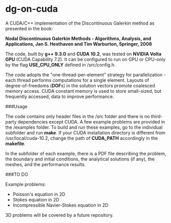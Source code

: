 # dg-on-cuda

A CUDA/C++ implementation of the Discontinuous Galerkin method as presented in the book:

**Nodal Discontinuous Galerkin Methods - Algorithms, Analysis, and Applications, Jan S. Hesthaven and Tim Warburton, Springer, 2008**

The code, built by **g++ 9.3.0** and **CUDA 10.2**, was tested on **NVIDIA Volta GPU** (CUDA Capability 7.2). It can be configured to run on GPU or CPU-only by the flag **USE_CPU_ONLY** defined in /src/config.h.

The code adopts the "one-thread-per-element" strategy for parallelization - each thread performs computations for a single element. Layouts of degree-of-freedoms (**DOF**s) in the solution vectors promote coalesced memory access. CUDA constant memory is used to store small-sized, but frequently accessed, data to improve performance.

###Usage

The code contains only header files in the /src folder and there is no third-party dependencies except CUDA. A few example problems are provided in the /examples folder. To build and run these examples, go to the individual subfolder and run **make**. If your CUDA installation directory is different from /usr/local/cuda-10.2, change the path of **CUDA_PATH** accordingly in the **makefile**.

In the subfolder of each example, there is a PDF file describing the problem, the boundary and initial conditions, the analytical solutions (if any), the meshes, and the performance results.

###TO DO

Example problems:

 - Poisson's equation in 2D
 - Stokes equation in 2D
 - Incompressible Navier-Stokes equation in 2D

3D problems will be covered by a future repository.
